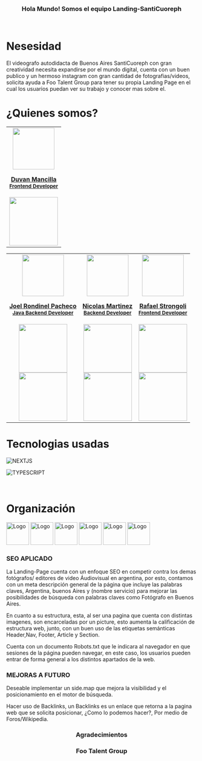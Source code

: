 <div>
<!-- PROJECT LOGO -->
<br />
  <div align='center'>
<h3>Hola Mundo! Somos el equipo Landing-SantiCuoreph</h3></div>
<!-- ABOUT THE PROJECT -->
<br>
<div>
<h1> 
Nesesidad 
</h1>
<p>
El videografo autodidacta de Buenos Aires SantiCuoreph con gran creatividad necesita expandirse por el mundo digital, cuenta con un buen publico y un hermoso instagram con gran cantidad de fotografias/videos, solicita ayuda a Foo Talent Group para tener su propia Landing Page en el cual los usuarios puedan ver su trabajo y conocer mas sobre el.
</p>
</div>

<h1> ¿Quienes somos?
</h1>
<div>
<table align='center'>
  <tr>
    <td align='center'>
      <div >
        <a href="https://www.linkedin.com/in/duvan-mancilla/" target="_blank" rel="author">
          <img width="110" src="https://media.licdn.com/dms/image/D5603AQF9YCdt56iNUQ/profile-displayphoto-shrink_800_800/0/1703882243546?e=1715817600&v=beta&t=l5b6HqZTYuU1D8e7C5afz93S16yFTUuwOS8qaskh7ew"/>
        </a>
        <a href="https://www.linkedin.com/in/duvan-mancilla/" target="_blank" rel="author">
          <h4 style="margin-top: 1rem;">Duvan Mancilla</br><small>Frontend Developer</small></h4>
        </a>
        <div style='display: flex; flex-direction: column'>
          <a href="https://www.linkedin.com/in/duvan-mancilla/" target="_blank">
          <img style='width:8rem' src="https://img.shields.io/badge/linkedin%20-%230077B5.svg?&style=for-the-badge&logo=linkedin&logoColor=white"/>
        </a>
        </div>
      </div>
    </td>
</tr>
</table>
</div>
<div>

<table align='center'>
  <tr>
    <td align='center'>
      <div >
        <a href="https://www.linkedin.com/in/joelrondinelpacheco/" target="_blank" rel="author">
          <img width="110" src="https://media.licdn.com/dms/image/D4D03AQFHphWMHa_MNQ/profile-displayphoto-shrink_800_800/0/1684823645750?e=1715817600&v=beta&t=VfCbgJwnUX_RfIp79LYiDekoXeecjvUjP9x6iKdK83Y"/>
        </a>
        <a href="https://www.linkedin.com/in/joelrondinelpacheco/" target="_blank" rel="author">
          <h4 style="margin-top: 1rem;">Joel Rondinel Pacheco</br><small>Java Backend Developer</small></h4>
        </a>
        <div style='display: flex; flex-direction: column'>
        <a href="https://github.com/JoelRondinelPacheco" target="_blank">
          <img style='width:8rem' src="https://img.shields.io/static/v1?style=for-the-badge&message=GitHub&color=172B4D&logo=GitHub&logoColor=FFFFFF&label="/>
        </a>
        <a href="https://www.linkedin.com/in/joelrondinelpacheco/" target="_blank">
          <img style='width:8rem' src="https://img.shields.io/badge/linkedin%20-%230077B5.svg?&style=for-the-badge&logo=linkedin&logoColor=white"/>
        </a>
        </div>
      </div>
    </td>
    <td align='center'>
      <div >
        <a href="https://www.linkedin.com/in/nicolas-martinez-ju/" target="_blank" rel="author">
          <img width="110" src="https://media.licdn.com/dms/image/D4D03AQEiIx_ViZIXSg/profile-displayphoto-shrink_200_200/0/1704982970424?e=1714608000&v=beta&t=upQgMvWth4WH2EEQ2wn0GaOBqa2t3rS_bhqrzwD6eGY"/>
        </a>
        <a href="https://www.linkedin.com/in/nicolas-martinez-ju/" target="_blank" rel="author">
          <h4 style="margin-top: 1rem;">Nicolas Martinez</br><small>Backend Developer</small></h4>
        </a>
        <div style='display: flex; flex-direction: column'>
        <a href="https://github.com/MartinezNicolass" target="_blank">
          <img style='width:8rem' src="https://img.shields.io/static/v1?style=for-the-badge&message=GitHub&color=172B4D&logo=GitHub&logoColor=FFFFFF&label="/>
        </a>
        <a href="https://www.linkedin.com/in/nicolas-martinez-ju/" target="_blank">
          <img style='width:8rem' src="https://img.shields.io/badge/linkedin%20-%230077B5.svg?&style=for-the-badge&logo=linkedin&logoColor=white"/>
        </a>
        </div>
      </div>
    </td>
    <td align='center'>
      <div >
        <a href="https://www.linkedin.com/in/rafael-strongoli/" target="_blank" rel="author">
          <img width="110" src="https://avatars.githubusercontent.com/u/44025206?v=4"/>
        </a>
        <a href="https://www.linkedin.com/in/rafael-strongoli/" target="_blank" rel="author">
          <h4 style="margin-top: 1rem;">Rafael Strongoli</br><small>Frontend Developer</small></h4>
        </a>
        <div style='display: flex; flex-direction: column'>
        <a href="https://github.com/rafaric" target="_blank">
          <img style='width:8rem' src="https://img.shields.io/static/v1?style=for-the-badge&message=GitHub&color=172B4D&logo=GitHub&logoColor=FFFFFF&label="/>
        </a>
        <a href="https://www.linkedin.com/in/rafael-strongoli/" target="_blank">
          <img style='width:8rem' src="https://img.shields.io/badge/linkedin%20-%230077B5.svg?&style=for-the-badge&logo=linkedin&logoColor=white"/>
        </a>
        </div>
      </div>
    </td>
  </tr>
  </table>
</div>

<div>
<h1>Tecnologias usadas</h1>

![NEXTJS](https://img.shields.io/badge/next.js-000000?style=for-the-badge&logo=nextdotjs&logoColor=white)

![TYPESCRIPT](https://shields.io/badge/TypeScript-3178C6?logo=TypeScript&logoColor=FFF&style=flat-square)

<br>
</div>

</div>
<!-- Organización -->
<h1> Organización
</h1>
  <img src="https://cdn.iconscout.com/icon/free/png-256/free-google-meet-7662286-6297222.png?f=webp" alt="Logo" width="60" height="60">
  <img src="https://upload.wikimedia.org/wikipedia/commons/thumb/6/6b/WhatsApp.svg/1200px-WhatsApp.svg.png" alt="Logo" width="60" height="60">
  <img src="https://cdn.worldvectorlogo.com/logos/trello.svg" alt="Logo" width="60" height="60">
  <img src="https://cdn.jsdelivr.net/gh/devicons/devicon/icons/figma/figma-original.svg" alt="Logo" width="60" height="60">
  <img src="https://cdn.jsdelivr.net/gh/devicons/devicon/icons/slack/slack-original.svg" alt="Logo" width="60" height="60">
<img src="https://cdn.logojoy.com/wp-content/uploads/20210422095037/discord-mascot.png" alt="Logo" width="60" height="60">

<h3>SEO APLICADO </h3>
<p>
La Landing-Page cuenta con un enfoque SEO en competir contra los demas fotógrafos/ editores de video Áudiovisual en argentina, por esto, contamos con un meta descripción general de la página que incluye las palabras claves, Argentina, buenos Aires y (nombre servicio) para mejorar las posibilidades de búsqueda con palabras claves como Fotógrafo en Buenos Aires.
</p>

<p>
En cuanto a su estructura, esta, al ser una pagina que cuenta con distintas imagenes, son encarceladas por un picture, esto aumenta la calificación de estructura web, junto, con un buen uso de las etiquetas semánticas Header,Nav, Footer, Article y Section.
</p>

<p>
Cuenta con un documento Robots.txt que le indicara al navegador en que sesiones de la página pueden navegar, en este caso, los usuarios pueden entrar de forma general a los distintos apartados de la web.
</p>

<h3>MEJORAS A FUTURO</h3>

<p>Deseable implementar un side.map que mejora la visibilidad y el posicionamiento en el motor de búsqueda.</p>

<p>Hacer uso de Backlinks, un Backlinks es un enlace que retorna a la pagina web que se solicita posicionar, ¿Como lo podemos hacer?, Por medio de Foros/Wikipedia. </p>

<!-- ACKNOWLEDGMENTS -->
<div align='center'>
<h3>Agradecimientos</h3>
  <h3>Foo Talent Group</h3>
</div>
